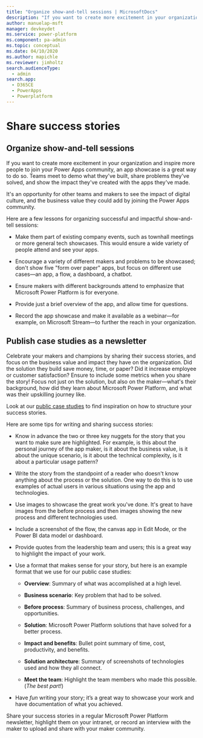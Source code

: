 ```yaml
---
title: "Organize show-and-tell sessions | MicrosoftDocs"
description: "If you want to create more excitement in your organization and inspire more people to join your Power Apps community, an app showcase is a great way to do so."
author: manuelap-msft
manager: devkeydet
ms.service: power-platform
ms.component: pa-admin
ms.topic: conceptual
ms.date: 04/10/2020
ms.author: mapichle
ms.reviewer: jimholtz
search.audienceType: 
  - admin
search.app: 
  - D365CE
  - PowerApps
  - Powerplatform
---
```

# Share success stories

## Organize show-and-tell sessions

If you want to create more excitement in your organization and inspire more people to join your Power Apps community, an app showcase is a great way to do so. Teams meet to demo what they've built, share problems they've solved, and show the impact they've created with the apps they've made.

It's an opportunity for other teams and makers to see the impact of digital culture, and the business value they could add by joining the Power Apps community.

Here are a few lessons for organizing successful and impactful show-and-tell sessions:

- Make them part of existing company events, such as townhall meetings or more general tech showcases. This would ensure a wide variety of people attend and see your apps.

- Encourage a variety of different makers and problems to be showcased; don't show five "form over paper" apps, but focus on different use cases—an app, a flow, a dashboard, a chatbot.

- Ensure makers with different backgrounds attend to emphasize that Microsoft Power Platform is for everyone.

- Provide just a brief overview of the app, and allow time for questions.

- Record the app showcase and make it available as a webinar—for example, on Microsoft Stream—to further the reach in your organization.

## Publish case studies as a newsletter

Celebrate your makers and champions by sharing their success stories, and focus on the business value and impact they have on the organization. Did the solution they build save money, time, or paper? Did it increase employee or customer satisfaction? Ensure to include some metrics when you share the story! Focus not just on the solution, but also on the maker—what's their background, how did they learn about Microsoft Power Platform, and what was their upskilling journey like.

Look at our [public case studies](https://powerapps.microsoft.com/blog/category/case-studies/) to find inspiration on how to structure your success stories.

Here are some tips for writing and sharing success stories:

- Know in advance the two or three key nuggets for the story that you want to make sure are highlighted. For example, is this about the personal journey of the app maker, is it about the business value, is it about the unique scenario, is it about the technical complexity, is it about a particular usage pattern?

- Write the story from the standpoint of a reader who doesn't know anything about the process or the solution. One way to do this is to use examples of actual users in various situations using the app and technologies.

- Use images to showcase the great work you've done. It's great to have images from the before process and then images showing the new process and different technologies used.

- Include a screenshot of the flow, the canvas app in Edit Mode, or the Power BI data model or dashboard.

- Provide quotes from the leadership team and users; this is a great way to highlight the impact of your work.

- Use a format that makes sense for your story, but here is an example format that we use for our public case studies:

  - **Overview**: Summary of what was accomplished at a high level.
  
  - **Business scenario**: Key problem that had to be solved.
  
  - **Before process**: Summary of business process, challenges, and opportunities.
  
  - **Solution**: Microsoft Power Platform solutions that have solved for a better process.
  
  - **Impact and benefits**: Bullet point summary of time, cost, productivity, and benefits.
  
  - **Solution architecture**: Summary of screenshots of technologies used and how they all connect.
  
  - **Meet the team**: Highlight the team members who made this possible. (*The best part!*)
  
- Have *fun* writing your story; it’s a great way to showcase your work and have documentation of what you achieved.

Share your success stories in a regular Microsoft Power Platform newsletter, highlight them on your intranet, or record an interview with the maker to upload and share with your maker community.
